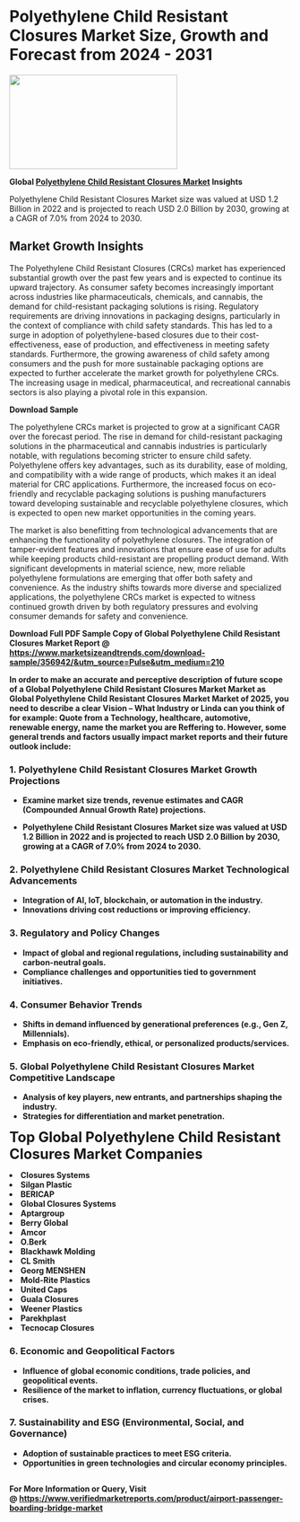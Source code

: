 <H1>Polyethylene Child Resistant Closures Market Size, Growth and Forecast from 2024 - 2031</H1><img class="aligncenter size-medium wp-image-584254" src="https://thirdeyenews.in/wp-content/uploads/2024/09/Global-Market-Research-300x168.jpeg" alt="" width="300" height="168" /><p><strong>Global&nbsp;<a href="https://www.marketsizeandtrends.com/download-sample/356942/&amp;utm_source=Pulse&amp;utm_medium=210">Polyethylene Child Resistant Closures Market</a> Insights</strong></p><p>Polyethylene Child Resistant Closures Market size was valued at USD 1.2 Billion in 2022 and is projected to reach USD 2.0 Billion by 2030, growing at a CAGR of 7.0% from 2024 to 2030.</p><p><h2>Market Growth Insights</h2> <p>The Polyethylene Child Resistant Closures (CRCs) market has experienced substantial growth over the past few years and is expected to continue its upward trajectory. As consumer safety becomes increasingly important across industries like pharmaceuticals, chemicals, and cannabis, the demand for child-resistant packaging solutions is rising. Regulatory requirements are driving innovations in packaging designs, particularly in the context of compliance with child safety standards. This has led to a surge in adoption of polyethylene-based closures due to their cost-effectiveness, ease of production, and effectiveness in meeting safety standards. Furthermore, the growing awareness of child safety among consumers and the push for more sustainable packaging options are expected to further accelerate the market growth for polyethylene CRCs. The increasing usage in medical, pharmaceutical, and recreational cannabis sectors is also playing a pivotal role in this expansion.</p> <p><strong>Download Sample</strong></p> <p>The polyethylene CRCs market is projected to grow at a significant CAGR over the forecast period. The rise in demand for child-resistant packaging solutions in the pharmaceutical and cannabis industries is particularly notable, with regulations becoming stricter to ensure child safety. Polyethylene offers key advantages, such as its durability, ease of molding, and compatibility with a wide range of products, which makes it an ideal material for CRC applications. Furthermore, the increased focus on eco-friendly and recyclable packaging solutions is pushing manufacturers toward developing sustainable and recyclable polyethylene closures, which is expected to open new market opportunities in the coming years.</p> <p>The market is also benefitting from technological advancements that are enhancing the functionality of polyethylene closures. The integration of tamper-evident features and innovations that ensure ease of use for adults while keeping products child-resistant are propelling product demand. With significant developments in material science, new, more reliable polyethylene formulations are emerging that offer both safety and convenience. As the industry shifts towards more diverse and specialized applications, the polyethylene CRCs market is expected to witness continued growth driven by both regulatory pressures and evolving consumer demands for safety and convenience.</p> <p><strong></p><p><span class=""><strong>Download Full PDF Sample Copy of Global Polyethylene Child Resistant Closures Market Report</strong> @ <a href="https://www.marketsizeandtrends.com/download-sample/356942/&amp;utm_source=Pulse&amp;utm_medium=210" target="_blank">https://www.marketsizeandtrends.com/download-sample/356942/&amp;utm_source=Pulse&amp;utm_medium=210</a></span></p><p>In order to make an accurate and perceptive description of future scope of a Global&nbsp;Polyethylene Child Resistant Closures Market Market as Global&nbsp;Polyethylene Child Resistant Closures Market Market of 2025, you need to describe a clear Vision &ndash; What Industry or Linda can you think of for example: Quote from a Technology, healthcare, automotive, renewable energy, name the market you are Reffering to. However, some general trends and factors usually impact market reports and their future outlook include:</p><h3>1.&nbsp;<strong>Polyethylene Child Resistant Closures Market Growth Projections</strong></h3><ul><li>Examine market size trends, revenue estimates and CAGR (Compounded Annual Growth Rate) projections.</li><li><p>Polyethylene Child Resistant Closures Market size was valued at USD 1.2 Billion in 2022 and is projected to reach USD 2.0 Billion by 2030, growing at a CAGR of 7.0% from 2024 to 2030.</p></li></ul><h3>2.&nbsp;<strong>Polyethylene Child Resistant Closures Market Technological Advancements</strong></h3><ul><li>Integration of AI, IoT, blockchain, or automation in the industry.</li><li>Innovations driving cost reductions or improving efficiency.</li></ul><h3>3.&nbsp;<strong>Regulatory and Policy Changes</strong></h3><ul><li>Impact of global and regional regulations, including sustainability and carbon-neutral goals.</li><li>Compliance challenges and opportunities tied to government initiatives.</li></ul><h3>4.&nbsp;<strong>Consumer Behavior Trends</strong></h3><ul><li>Shifts in demand influenced by generational preferences (e.g., Gen Z, Millennials).</li><li>Emphasis on eco-friendly, ethical, or personalized products/services.</li></ul><h3>5.&nbsp;<strong>Global Polyethylene Child Resistant Closures Market Competitive Landscape</strong></h3><ul><li>Analysis of key players, new entrants, and partnerships shaping the industry.</li><li>Strategies for differentiation and market penetration.</li></ul><p data-pm-slice="1 1 []"><span style="color: inherit; font-family: inherit; font-size: 25px;">Top Global Polyethylene Child Resistant Closures Market Companies</span></p><div class="" data-test-id=""><p><li>Closures Systems</li><li> Silgan Plastic</li><li> BERICAP</li><li> Global Closures Systems</li><li> Aptargroup</li><li> Berry Global</li><li> Amcor</li><li> O.Berk</li><li> Blackhawk Molding</li><li> CL Smith</li><li> Georg MENSHEN</li><li> Mold-Rite Plastics</li><li> United Caps</li><li> Guala Closures</li><li> Weener Plastics</li><li> Parekhplast</li><li> Tecnocap Closures</li></p></div><h3>6.&nbsp;<strong>Economic and Geopolitical Factors</strong></h3><ul><li>Influence of global economic conditions, trade policies, and geopolitical events.</li><li>Resilience of the market to inflation, currency fluctuations, or global crises.</li></ul><h3>7.&nbsp;<strong>Sustainability and ESG (Environmental, Social, and Governance)</strong></h3><ul><li>Adoption of sustainable practices to meet ESG criteria.</li><li>Opportunities in green technologies and circular economy principles.</li></ul><h2><strong style="font-size: 14px;">For More Information or Query, Visit @&nbsp;</strong><a style="background-color: #ffffff; font-size: 14px;" href="https://www.marketsizeandtrends.com/report/polyethylene-child-resistant-closures-market/" target="_blank">https://www.verifiedmarketreports.com/product/airport-passenger-boarding-bridge-market</a></h2>
